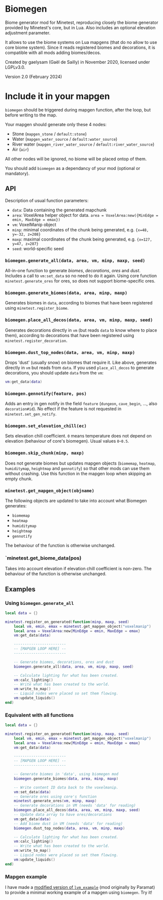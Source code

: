 # Biomegen

Biome generator mod for Minetest, reproducing closely the biome generator provided by Minetest's core, but in Lua. Also includes an optional elevation adjustment parameter.

It allows to use the biome systems on Lua mapgens (that do no allow to use core biome system). Since it reads registered biomes and decorations, it is compatible with all mods adding biomes/decos.

Created by gaelysam (Gaël de Sailly) in November 2020, licensed under LGPLv3.0.

Version 2.0 (February 2024)

# Include it in your mapgen

`biomegen` should be triggered during mapgen function, after the loop, but before writing to the map.

Your mapgen should generate only these 4 nodes:
- Stone (`mapgen_stone` / `default:stone`)
- Water (`mapgen_water_source` / `default:water_source`)
- River water (`mapgen_river_water_source` / `default:river_water_source`)
- Air (`air`)

All other nodes will be ignored, no biome will be placed ontop of them.

You should add `biomegen` as a dependancy of your mod (optional or mandatory).

## API
Description of usual function parameters:
- `data`: Data containing the generated mapchunk
- `area`: VoxelArea helper object for data. `area = VoxelArea:new({MinEdge = emin, MaxEdge = emax})`
- `vm`: VoxelManip object
- `minp`: minimal coordinates of the chunk being generated, e.g. `{x=48, y=-32, z=208}`
- `maxp`: maximal coordinates of the chunk being generated, e.g. `{x=127, y=47, z=287}`
- `seed`: world-specific seed

### `biomegen.generate_all(data, area, vm, minp, maxp, seed)`
All-in-one function to generate *biomes*, *decorations*, *ores* and *dust*. Includes a call to `vm:set_data` so no need to do it again. Using core function `minetest.generate_ores` for ores, so does not support biome-specific ores.

### `biomegen.generate_biomes(data, area, minp, maxp)`
Generates biomes in `data`, according to biomes that have been registered using `minetest.register_biome`.

### `biomegen.place_all_decos(data, area, vm, minp, maxp, seed)`
Generates decorations directly in `vm` (but reads `data` to know where to place them), according to decorations that have been registered using `minetest.register_decoration`.

### `biomegen.dust_top_nodes(data, area, vm, minp, maxp)`
Drops 'dust' (usually snow) on biomes that require it. Like above, generates directly in `vm` but reads from `data`. If you used `place_all_decos` to generate decorations, you should update `data` from the `vm`:

```lua
vm:get_data(data)
```

### `biomegen.gennotify(feature, pos)`
Adds an entry in gen notify in the field `feature` (`dungeon`, `cave_begin`, ..., also `decoration#id`). No effect if the feature is not requested in `minetest.set_gen_notify`.

### `biomegen.set_elevation_chill(ec)`
Sets elevation chill coefficient. `0` means temperature does not depend on elevation (behaviour of core's biomegen). Usual values `0`-`0.5`.

### `biomegen.skip_chunk(minp, maxp)`
Does not generate biomes but updates mapgen objects (`biomemap`, `heatmap`, `humiditymap`, `heightmap` and `gennotify`) so that other mods can use them without crashing. Use this function in the mapgen loop when skipping an empty chunk.

### `minetest.get_mapgen_object(objname)`
The following objects are updated to take into account what Biomegen generates:
- `biomemap`
- `heatmap`
- `humiditymap`
- `heightmap`
- `gennotify`

The behaviour of the function is otherwise unchanged.

### `minetest.get_biome_data(pos)
Takes into account elevation if elevation chill coefficient is non-zero. The behaviour of the function is otherwise unchanged.

## Examples
### Using `biomegen.generate_all`
```lua
local data = {}

minetest.register_on_generated(function(minp, maxp, seed)
	local vm, emin, emax = minetest.get_mapgen_object("voxelmanip")
	local area = VoxelArea:new{MinEdge = emin, MaxEdge = emax}
	vm:get_data(data)

	------------------------
	-- [MAPGEN LOOP HERE] --
	------------------------

	-- Generate biomes, decorations, ores and dust
	biomegen.generate_all(data, area, vm, minp, maxp, seed)

	-- Calculate lighting for what has been created.
	vm:calc_lighting()
	-- Write what has been created to the world.
	vm:write_to_map()
	-- Liquid nodes were placed so set them flowing.
	vm:update_liquids()
end)
```

### Equivalent with all functions
```lua
local data = {}

minetest.register_on_generated(function(minp, maxp, seed)
	local vm, emin, emax = minetest.get_mapgen_object("voxelmanip")
	local area = VoxelArea:new{MinEdge = emin, MaxEdge = emax}
	vm:get_data(data)

	------------------------
	-- [MAPGEN LOOP HERE] --
	------------------------

	-- Generate biomes in 'data', using biomegen mod
	biomegen.generate_biomes(data, area, minp, maxp)

	-- Write content ID data back to the voxelmanip.
	vm:set_data(data)
	-- Generate ores using core's function
	minetest.generate_ores(vm, minp, maxp)
	-- Generate decorations in VM (needs 'data' for reading)
	biomegen.place_all_decos(data, area, vm, minp, maxp, seed)
	-- Update data array to have ores/decorations
	vm:get_data(data)
	-- Add biome dust in VM (needs 'data' for reading)
	biomegen.dust_top_nodes(data, area, vm, minp, maxp)

	-- Calculate lighting for what has been created.
	vm:calc_lighting()
	-- Write what has been created to the world.
	vm:write_to_map()
	-- Liquid nodes were placed so set them flowing.
	vm:update_liquids()
end)
```

### Mapgen example
I have made a [modified version of `lvm_example`](https://github.com/Gael-de-Sailly/lvm_example/tree/biomegen) (mod originally by Paramat) to provide a minimal working example of a mapgen using `biomegen`. Try it!
